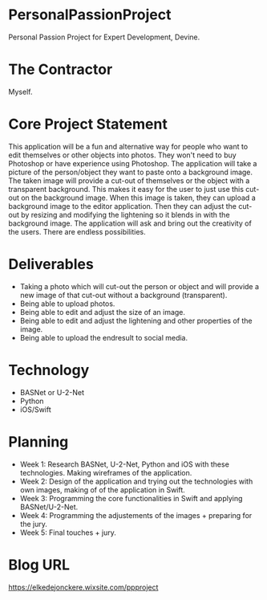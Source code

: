 # PersonalPassionProject
Personal Passion Project for Expert Development, Devine.

# The Contractor
Myself.

# Core Project Statement
This application will be a fun and alternative way for people who want to edit themselves or other objects into photos. They won't need to buy Photoshop or have experience using Photoshop. The application will take a picture of the person/object they want to paste onto a background image. The taken image will provide a cut-out of themselves or the object with a transparent background. This makes it easy for the user to just use this cut-out on the background image. When this image is taken, they can upload a background image to the editor application. Then they can adjust the cut-out by resizing and modifying the lightening so it blends in with the background image. The application will ask and bring out the creativity of the users. There are endless possibilities.

# Deliverables
- Taking a photo which will cut-out the person or object and will provide a new image of that cut-out without a background (transparent).
- Being able to upload photos.
- Being able to edit and adjust the size of an image.
- Being able to edit and adjust the lightening and other properties of the image.
- Being able to upload the endresult to social media.

# Technology
- BASNet or U-2-Net
- Python
- iOS/Swift

# Planning
- Week 1: Research BASNet, U-2-Net, Python and iOS with these technologies. Making wireframes of the application.
- Week 2: Design of the application and trying out the technologies with own images, making of of the application in Swift.
- Week 3: Programming the core functionalities in Swift and applying BASNet/U-2-Net.
- Week 4: Programming the adjustements of the images + preparing for the jury.
- Week 5: Final touches + jury.


# Blog URL
https://elkedejonckere.wixsite.com/ppproject
